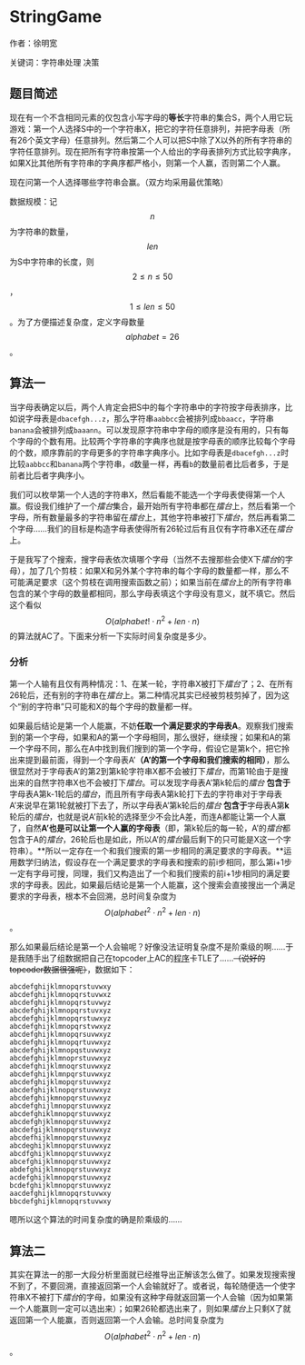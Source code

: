 # StringGame
作者：徐明宽

关键词：字符串处理 决策

## 题目简述
现在有一个不含相同元素的仅包含小写字母的**等长**字符串的集合S，两个人用它玩游戏：第一个人选择S中的一个字符串X，把它的字符任意排列，并把字母表（所有26个英文字母）任意排列。然后第二个人可以把S中除了X以外的所有字符串的字符任意排列。现在把所有字符串按第一个人给出的字母表排列方式比较字典序，如果X比其他所有字符串的字典序都严格小，则第一个人赢，否则第二个人赢。

现在问第一个人选择哪些字符串会赢。（双方均采用最优策略）

数据规模：记$$n$$为字符串的数量，$$len$$为S中字符串的长度，则$$2 \leq n \leq 50$$，$$1 \leq len \leq 50$$。为了方便描述复杂度，定义字母数量$$alphabet = 26$$。

## 算法一
当字母表确定以后，两个人肯定会把S中的每个字符串中的字符按字母表排序，比如说字母表是`dbacefgh...z`，那么字符串`aabbcc`会被排列成`bbaacc`，字符串`banana`会被排列成`baaann`。可以发现原字符串中字母的顺序是没有用的，只有每个字母的个数有用。比较两个字符串的字典序也就是按字母表的顺序比较每个字母的个数，顺序靠前的字母更多的字符串字典序小。比如字母表是`dbacefgh...z`时比较`aabbcc`和`banana`两个字符串，`d`数量一样，再看`b`的数量前者比后者多，于是前者比后者字典序小。

我们可以枚举第一个人选的字符串X，然后看能不能选一个字母表使得第一个人赢。假设我们维护了一个*擂台*集合，最开始所有字符串都在*擂台*上，然后看第一个字母，所有数量最多的字符串留在*擂台*上，其他字符串被打下*擂台*，然后再看第二个字母……我们的目标是构造字母表使得所有26轮过后有且仅有字符串X还在*擂台*上。

于是我写了个搜索，搜字母表依次填哪个字母（当然不去搜那些会使X下*擂台*的字母），加了几个剪枝：如果X和另外某个字符串的每个字母的数量都一样，那么不可能满足要求（这个剪枝在调用搜索函数之前）；如果当前在*擂台*上的所有字符串包含的某个字母的数量都相同，那么字母表填这个字母没有意义，就不填它。然后这个看似$$O(alphabet! \cdot n^2 + len \cdot n)$$的算法就AC了。下面来分析一下实际时间复杂度是多少。

### 分析
第一个人输有且仅有两种情况：1、在某一轮，字符串X被打下*擂台*了；2、在所有26轮后，还有别的字符串在*擂台*上。第二种情况其实已经被剪枝剪掉了，因为这个“别的字符串”只可能和X的每个字母的数量都一样。

如果最后结论是第一个人能赢，不妨**任取一个满足要求的字母表A**。观察我们搜索到的第一个字母，如果和A的第一个字母相同，那么很好，继续搜；如果和A的第一个字母不同，那么在A中找到我们搜到的第一个字母，假设它是第k个，把它拎出来提到最前面，得到一个字母表A’**（A’的第一个字母和我们搜索的相同）**，那么很显然对于字母表A’的第2到第k轮字符串X都不会被打下*擂台*，而第1轮由于是搜出来的自然字符串X也不会被打下*擂台*。可以发现字母表A’第k轮后的*擂台* **包含于**字母表A第k-1轮后的*擂台*，而且所有字母表A第k轮打下去的字符串对于字母表A’来说早在第1轮就被打下去了，所以字母表A’第k轮后的*擂台* **包含于**字母表A第**k**轮后的*擂台*，也就是说A’前k轮的选择至少不会比A差，而连A都能让第一个人赢了，自然**A’也是可以让第一个人赢的字母表**（即，第k轮后的每一轮，A’的*擂台*都包含于A的*擂台*，26轮后也是如此，所以A’的*擂台*最后剩下的只可能是X这一个字符串）。**所以一定存在一个和我们搜索的第一步相同的满足要求的字母表。**运用数学归纳法，假设存在一个满足要求的字母表和搜索的前i步相同，那么第i+1步一定有字母可搜，同理，我们又构造出了一个和我们搜索的前i+1步相同的满足要求的字母表。因此，如果最后结论是第一个人能赢，这个搜索会直接搜出一个满足要求的字母表，根本不会回溯，总时间复杂度为$$O({alphabet}^2 \cdot n^2 + len \cdot n)$$。

那么如果最后结论是第一个人会输呢？好像没法证明复杂度不是阶乘级的啊……于是我随手出了组数据把自己在topcoder上AC的[程序](xumingkuan/search.cpp)卡TLE了……~~（说好的topcoder数据很强呢）~~，数据如下：

```
abcdefghijklmnopqrstuvwxy
abcdefghijklmnopqrstuvwxz
abcdefghijklmnopqrstuvwyz
abcdefghijklmnopqrstuvxyz
abcdefghijklmnopqrstuwxyz
abcdefghijklmnopqrstvwxyz
abcdefghijklmnopqrsuvwxyz
abcdefghijklmnopqrtuvwxyz
abcdefghijklmnopqstuvwxyz
abcdefghijklmnoprstuvwxyz
abcdefghijklmnoqrstuvwxyz
abcdefghijklmnpqrstuvwxyz
abcdefghijklmopqrstuvwxyz
abcdefghijklnopqrstuvwxyz
abcdefghijkmnopqrstuvwxyz
abcdefghijlmnopqrstuvwxyz
abcdefghiklmnopqrstuvwxyz
abcdefghjklmnopqrstuvwxyz
abcdefgijklmnopqrstuvwxyz
abcdefhijklmnopqrstuvwxyz
abcdeghijklmnopqrstuvwxyz
abcdfghijklmnopqrstuvwxyz
abcefghijklmnopqrstuvwxyz
abdefghijklmnopqrstuvwxyz
acdefghijklmnopqrstuvwxyz
bcdefghijklmnopqrstuvwxyz
aacdefghijklmnopqrstuvwxy
bbcdefghijklmnopqrstuvwxy
```

嗯所以这个算法的时间复杂度的确是阶乘级的……

## 算法二
其实在算法一的那一大段分析里面就已经推导出正解该怎么做了。如果发现搜索搜不到了，不要回溯，直接返回第一个人会输就好了。或者说，每轮随便选一个使字符串X不被打下*擂台*的字母，如果没有这种字母就返回第一个人会输（因为如果第一个人能赢则一定可以选出来）；如果26轮都选出来了，则如果*擂台*上只剩X了就返回第一个人能赢，否则返回第一个人会输。总时间复杂度为$$O({alphabet}^2 \cdot n^2 + len \cdot n)$$。